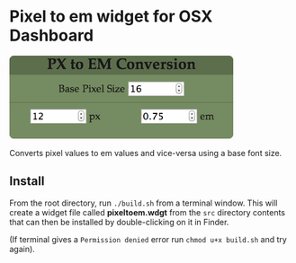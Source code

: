# Pixel to em widget for OSX Dashboard

![Screenshot](screenshot.png)

Converts pixel values to em values and vice-versa using a base font size.

## Install

From the root directory, run `./build.sh` from a terminal window. This will create a widget file called **pixeltoem.wdgt** from the `src` directory contents that can then be installed by double-clicking on it in Finder.

(If terminal gives a `Permission denied` error run `chmod u+x build.sh` and try again).